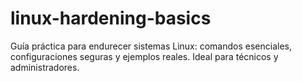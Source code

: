 # linux-hardening-basics
Guía práctica para endurecer sistemas Linux: comandos esenciales, configuraciones seguras y ejemplos reales. Ideal para técnicos y administradores.
